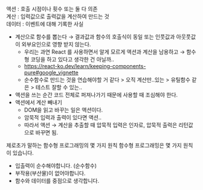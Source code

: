 액션 : 호출 시점이나 횟수 또는 둘 다 의존 <br>
계산 : 입력값으로 출력값을 계산하여 만드는 것 <br>
데이터 : 이벤트에 대해 기록한 사실 <br>

- 계산으로 함수를 뽑는다 → 결과값과 함수의 호출식이 동일 또는 인풋값과 아웃풋값이 외부요인으로 영향 받지 않는다.
  - 우리는 과연 React 를 사용하면서 알게 모르게 액션과 계산을 남용하고 → 함수형 코딩을 하고 있다고 생각한 건 아닐까..
  - https://react-ko.dev/learn/keeping-components-pure#google_vignette
  - 순수함수로 만드는 것을 연습해야할 거 같다 > 오직 계산만..있는 > 유틸함수 같은 > 테스트 잘할 수 있는..
- 액션을 쓰는 순간 코드 전체로 퍼져나가기 때문에 사용할 때 조심해야 한다.
- 액션에서 계산 빼내기
  - DOM을 읽고 바꾸는 일은 액션이다.
  - 암묵적 입력과 출력이 있다면 액션..
  - 따라서 액션 → 계산을 추출할 때 압묵적 입력은 인자로, 압묵적 출력은 리턴값으로 바꾸면 됨.

제로초가 말하는 함수형 프로그래밍의 몇 가지 원칙
함수형 프로그래밍은 몇 가지 원칙이 있습니다.

- 입출력이 순수해야합니다. (순수함수)
- 부작용(부산물)이 없어야합니다.
- 함수와 데이터를 중점으로 생각합니다.
